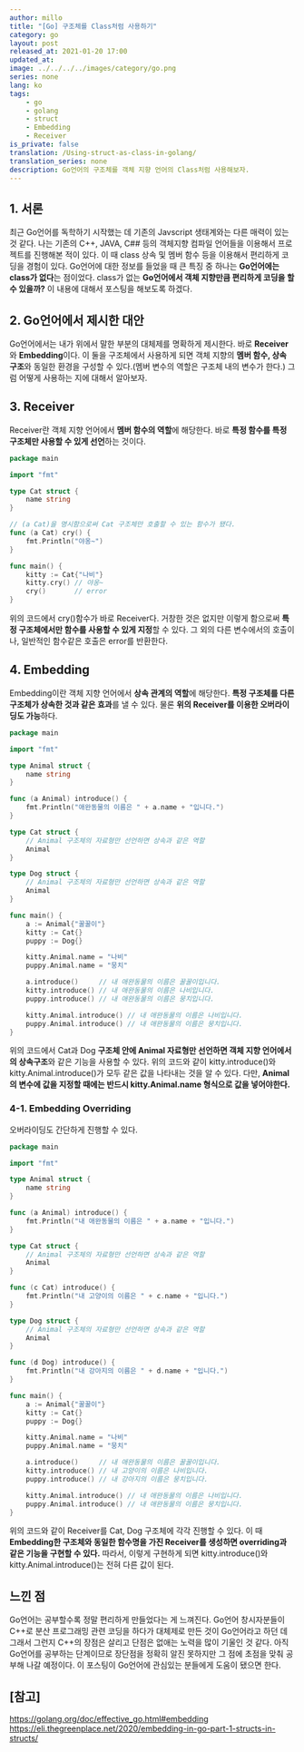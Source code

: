 ```yaml
---
author: millo
title: "[Go] 구조체를 Class처럼 사용하기"
category: go
layout: post
released_at: 2021-01-20 17:00
updated_at:
image: ../../../../images/category/go.png
series: none
lang: ko
tags:
    - go
    - golang
    - struct
    - Embedding
    - Receiver
is_private: false
translation: /Using-struct-as-class-in-golang/
translation_series: none
description: Go언어의 구조체를 객체 지향 언어의 Class처럼 사용해보자.
---
```


## 1. 서론

최근 Go언어를 독학하기 시작했는 데 기존의 Javscript 생태계와는 다른 매력이 있는 것 같다. 나는 기존의 C++, JAVA, C## 등의 객체지향 컴파일 언어들을 이용해서 프로젝트를 진행해본 적이 있다. 이 때 class 상속 및 멤버 함수 등을 이용해서 편리하게 코딩을 경험이 있다. Go언어에 대한 정보를 들었을 때 큰 특징 중 하나는 **Go언어에는 class가 없다**는 점이었다. class가 없는 **Go언어에서 객체 지향만큼 편리하게 코딩을 할 수 있을까?** 이 내용에 대해서 포스팅을 해보도록 하겠다.

## 2. Go언어에서 제시한 대안

Go언어에서는 내가 위에서 말한 부분의 대체제를 명확하게 제시한다. 바로 **Receiver**와 **Embedding**이다. 이 둘을 구조체에서 사용하게 되면 객체 지향의 **멤버 함수, 상속 구조**와 동일한 환경을 구성할 수 있다.(멤버 변수의 역할은 구조체 내의 변수가 한다.) 그럼 어떻게 사용하는 지에 대해서 알아보자.

## 3. Receiver

Receiver란 객체 지향 언어에서 **멤버 함수의 역할**에 해당한다. 바로 **특정 함수를 특정 구조체만 사용할 수 있게 선언**하는 것이다.

```go
package main

import "fmt"

type Cat struct {
	name string
}

// (a Cat)을 명시함으로써 Cat 구조체만 호출할 수 있는 함수가 됐다.
func (a Cat) cry() {
	fmt.Println("야옹~")
}

func main() {
	kitty := Cat{"나비"}
	kitty.cry() // 야옹~
	cry()       // error
}


```

위의 코드에서 cry()함수가 바로 Receiver다. 거창한 것은 없지만 이렇게 함으로써 **특정 구조체에서만 함수를 사용할 수 있게 지정**할 수 있다. 그 외의 다른 변수에서의 호출이나, 일반적인 함수같은 호출은 error를 반환한다.

## 4. Embedding

Embedding이란 객체 지향 언어에서 **상속 관계의 역할**에 해당한다. **특정 구조체를 다른 구조체가 상속한 것과 같은 효과**를 낼 수 있다. 물론 **위의 Receiver를 이용한 오버라이딩도 가능**하다.

```go
package main

import "fmt"

type Animal struct {
	name string
}

func (a Animal) introduce() {
	fmt.Println("애완동물의 이름은 " + a.name + "입니다.")
}

type Cat struct {
	// Animal 구조체의 자료형만 선언하면 상속과 같은 역할
	Animal
}

type Dog struct {
	// Animal 구조체의 자료형만 선언하면 상속과 같은 역할
	Animal
}

func main() {
	a := Animal{"꿀꿀이"}
	kitty := Cat{}
	puppy := Dog{}

	kitty.Animal.name = "나비"
	puppy.Animal.name = "뭉치"

	a.introduce()     // 내 애완동물의 이름은 꿀꿀이입니다.
	kitty.introduce() // 내 애완동물의 이름은 나비입니다.
	puppy.introduce() // 내 애완동물의 이름은 뭉치입니다.

	kitty.Animal.introduce() // 내 애완동물의 이름은 나비입니다.
	puppy.Animal.introduce() // 내 애완동물의 이름은 뭉치입니다.
}

```

위의 코드에서 Cat과 Dog **구조체 안에 Animal 자료형만 선언하면 객체 지향 언어에서의 상속구조**와 같은 기능을 사용할 수 있다. 위의 코드와 같이 kitty.introduce()와 kitty.Animal.introduce()가 모두 같은 값을 나타내는 것을 알 수 있다. 다만, **Animal의 변수에 값을 지정할 때에는 반드시 kitty.Animal.name 형식으로 값을 넣어야한다.**

### 4-1. Embedding Overriding

오버라이딩도 간단하게 진행할 수 있다.

```go
package main

import "fmt"

type Animal struct {
	name string
}

func (a Animal) introduce() {
	fmt.Println("내 애완동물의 이름은 " + a.name + "입니다.")
}

type Cat struct {
	// Animal 구조체의 자료형만 선언하면 상속과 같은 역할
	Animal
}

func (c Cat) introduce() {
	fmt.Println("내 고양이의 이름은 " + c.name + "입니다.")
}

type Dog struct {
	// Animal 구조체의 자료형만 선언하면 상속과 같은 역할
	Animal
}

func (d Dog) introduce() {
	fmt.Println("내 강아지의 이름은 " + d.name + "입니다.")
}

func main() {
	a := Animal{"꿀꿀이"}
	kitty := Cat{}
	puppy := Dog{}

	kitty.Animal.name = "나비"
	puppy.Animal.name = "뭉치"

	a.introduce()     // 내 애완동물의 이름은 꿀꿀이입니다.
	kitty.introduce() // 내 고양이의 이름은 나비입니다.
	puppy.introduce() // 내 강아지의 이름은 뭉치입니다.

	kitty.Animal.introduce() // 내 애완동물의 이름은 나비입니다.
	puppy.Animal.introduce() // 내 애완동물의 이름은 뭉치입니다.
}
```

위의 코드와 같이 Receiver를 Cat, Dog 구조체에 각각 진행할 수 있다. 이 때 **Embedding한 구조체와 동일한 함수명을 가진 Receiver를 생성하면 overriding과 같은 기능을 구현할 수 있다.** 따라서, 이렇게 구현하게 되면 kitty.introduce()와 kitty.Animal.introduce()는 전혀 다른 값이 된다.

## 느낀 점

Go언어는 공부할수록 정말 편리하게 만들었다는 게 느껴진다. Go언어 창시자분들이 C++로 분산 프로그래밍 관련 코딩을 하다가 대체제로 만든 것이 Go언어라고 하던 데 그래서 그런지 C++의 장점은 살리고 단점은 없애는 노력을 많이 기울인 것 같다. 아직 Go언어를 공부하는 단계이므로 장단점을 정확히 알진 못하지만 그 점에 초점을 맞춰 공부해 나갈 예정이다. 이 포스팅이 Go언어에 관심있는 분들에게 도움이 됐으면 한다.

## [참고]

https://golang.org/doc/effective_go.html#embedding
https://eli.thegreenplace.net/2020/embedding-in-go-part-1-structs-in-structs/
